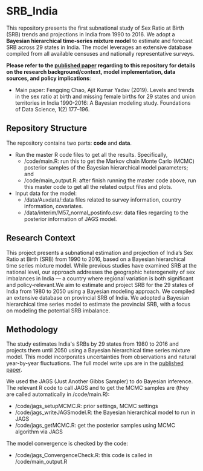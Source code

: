 # SRB_India
This repository presents the first subnational study of Sex Ratio at Birth (SRB) trends and projections in India from 1990 to 2016. We adopt a **Bayesian hierarchical time-series mixture model** to estimate and forecast SRB across 29 states in India. The model leverages an extensive database compiled from all available censuses and nationally representative surveys.

**Please refer to the [published paper](https://www.aimsciences.org/article/doi/10.3934/fods.2019008) regarding to this repository for details on the research background/context, model implementation, data sources, and policy implications**:

- Main paper:  Fengqing Chao, Ajit Kumar Yadav (2019). Levels and trends in the sex ratio at birth and missing female births for 29 states and union territories in India 1990-2016: A Bayesian modeling study. Foundations of Data Science, 1(2) 177–196.


## Repository Structure

The repository contains two parts: **code** and **data**.

- Run the master R code files to get all the results. Specifically,
  - /code/main.R: run this to get the Markov chain Monte Carlo (MCMC) posterior samples of the Bayesian hierarchical model parameters; and
  - /code/main_output.R: after finish running the master code above, run this master code to get all the related output files and plots.
- Input data for the model:
  - /data/Auxdata/:data files related to survey information, country information, covariates.
  - /data/interim/M57_normal_postinfo.csv: data files regarding  to the posterior information of JAGS model. 

## Research Context
This project presents a subnational estimation and projection of India’s Sex Ratio at Birth (SRB) from 1990 to 2016, based on a Bayesian hierarchical time series mixture model. While previous studies have examined SRB at the national level, our approach addresses the geographic heterogeneity of sex imbalances in India — a country where regional variation is both significant and policy-relevant.We aim to estimate and project SRB for the 29 states  of India from 1980 to 2050 using a Bayesian modeling approach. We compiled an extensive database on provincial SRB of India. We adopted a Bayesian hierarchical time series model to estimate the provincial SRB, with a focus on modeling the potential SRB imbalance.

## Methodology

The study estimates India's SRBs by 29 states from 1980 to 2016 and projects them until 2050 using a Bayesian hierarchical time series mixture model. This model incorporates uncertainties from observations and natural year-by-year fluctuations. The full model write ups are in the [published paper](https://www.aimsciences.org/article/doi/10.3934/fods.2019008).

We used the JAGS (Just Another Gibbs Sampler) to do Bayesian inference. The relevant R code to call JAGS and to get the MCMC samples are (they are called automatically in /code/main.R):

- /code/jags_setupMCMC.R: prior settings, MCMC settings
- /code/jags_writeJAGSmodel.R: the Bayesian hierarchical model to run in JAGS
- /code/jags_getMCMC.R: get the posterior samples using MCMC algorithm via JAGS

The model convergence is checked by the code:

- /code/jags_ConvergenceCheck.R: this code is called in /code/main_output.R
